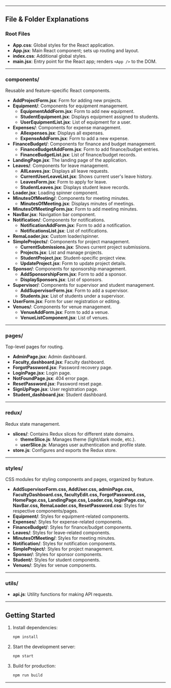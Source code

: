 
---

## File & Folder Explanations

### Root Files

- **App.css**: Global styles for the React application.
- **App.jsx**: Main React component; sets up routing and layout.
- **index.css**: Additional global styles.
- **main.jsx**: Entry point for the React app; renders `<App />` to the DOM.

---

### components/

Reusable and feature-specific React components.

- **AddProjectForm.jsx**: Form for adding new projects.
- **Equipment/**: Components for equipment management.
  - **EquipmentAddForm.jsx**: Form to add new equipment.
  - **StudentEquipment.jsx**: Displays equipment assigned to students.
  - **UserEquipmentList.jsx**: List of equipment for a user.
- **Expenses/**: Components for expense management.
  - **Allexpenses.jsx**: Displays all expenses.
  - **ExpenseAddForm.jsx**: Form to add a new expense.
- **FinanceBudget/**: Components for finance and budget management.
  - **FinanceBudgetAddForm.jsx**: Form to add finance/budget entries.
  - **FinanceBudgetList.jsx**: List of finance/budget records.
- **LandingPage.jsx**: The landing page of the application.
- **Leaves/**: Components for leave management.
  - **AllLeaves.jsx**: Displays all leave requests.
  - **CurrentUserLeaveList.jsx**: Shows current user's leave history.
  - **LeavesForm.jsx**: Form to apply for leave.
  - **StudentLeaves.jsx**: Displays student leave records.
- **Loader.jsx**: Loading spinner component.
- **MinutesOfMeeting/**: Components for meeting minutes.
  - **MinutesOfMeeting.jsx**: Displays minutes of meetings.
- **MinutesOfMeetingForm.jsx**: Form to add meeting minutes.
- **NavBar.jsx**: Navigation bar component.
- **Notification/**: Components for notifications.
  - **NotificationAddForm.jsx**: Form to add a notification.
  - **NotificationsList.jsx**: List of notifications.
- **RemaLoader.jsx**: Custom loader/spinner.
- **SimpleProjects/**: Components for project management.
  - **CurrentSubmissions.jsx**: Shows current project submissions.
  - **Projects.jsx**: List and manage projects.
  - **StudentProject.jsx**: Student-specific project view.
  - **UpdateProject.jsx**: Form to update project details.
- **Sponsor/**: Components for sponsorship management.
  - **AddSponsorshipForm.jsx**: Form to add a sponsor.
  - **DisplaySponsors.jsx**: List of sponsors.
- **Supervisor/**: Components for supervisor and student management.
  - **AddSupervisorForm.jsx**: Form to add a supervisor.
  - **Students.jsx**: List of students under a supervisor.
- **UserForm.jsx**: Form for user registration or editing.
- **Venues/**: Components for venue management.
  - **VenueAddForm.jsx**: Form to add a venue.
  - **VenueListComponent.jsx**: List of venues.

---

### pages/

Top-level pages for routing.

- **AdminPage.jsx**: Admin dashboard.
- **Faculty_dashboard.jsx**: Faculty dashboard.
- **ForgotPassword.jsx**: Password recovery page.
- **LoginPage.jsx**: Login page.
- **NotFoundPage.jsx**: 404 error page.
- **ResetPassword.jsx**: Password reset page.
- **SignUpPage.jsx**: User registration page.
- **Student_dashboard.jsx**: Student dashboard.

---

### redux/

Redux state management.

- **slices/**: Contains Redux slices for different state domains.
  - **themeSlice.js**: Manages theme (light/dark mode, etc.).
  - **userSlice.js**: Manages user authentication and profile state.
- **store.js**: Configures and exports the Redux store.

---

### styles/

CSS modules for styling components and pages, organized by feature.

- **AddSupervisorForm.css, AddUser.css, adminPage.css, FacultyDashboard.css, facultyEdit.css, ForgotPassword.css, HomePage.css, LandingPage.css, Loader.css, loginPage.css, NavBar.css, RemaLoader.css, ResetPassword.css**: Styles for respective components/pages.
- **Equipment/**: Styles for equipment-related components.
- **Expenses/**: Styles for expense-related components.
- **FinanceBudget/**: Styles for finance/budget components.
- **Leaves/**: Styles for leave-related components.
- **MinutesOfMeeting/**: Styles for meeting minutes.
- **Notification/**: Styles for notification components.
- **SimpleProject/**: Styles for project management.
- **Sponsor/**: Styles for sponsor components.
- **Student/**: Styles for student components.
- **Venues/**: Styles for venue components.

---

### utils/

- **api.js**: Utility functions for making API requests.

---

## Getting Started

1. Install dependencies:
    ```bash
    npm install
    ```
2. Start the development server:
    ```bash
    npm start
    ```
3. Build for production:
    ```bash
    npm run build
    ```

---

